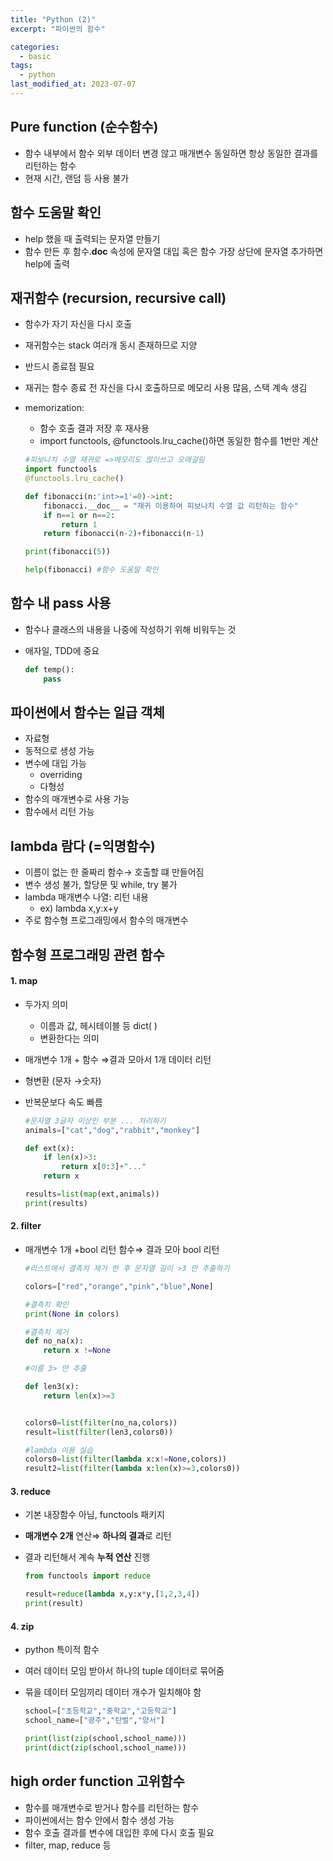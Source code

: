 ```yaml
---
title: "Python (2)"
excerpt: "파이썬의 함수"

categories:
  - basic
tags:
  - python
last_modified_at: 2023-07-07
---
```


## Pure function (순수함수) ##
- 함수 내부에서 함수 외부 데이터 변경 않고 매개변수 동일하면 항상 동일한 결과를 리턴하는 함수
- 현재 시간, 랜덤 등 사용 불가

## 함수 도움말 확인 ##
- help 했을 때 출력되는 문자열 만들기
- 함수 만든 후 함수.__doc__ 속성에 문자열 대입 혹은 함수 가장 상단에 문자열 추가하면 help에 출력

    
## 재귀함수 (recursion, recursive call) ##
- 함수가 자기 자신을 다시 호출
- 재귀함수는 stack 여러개 동시 존재하므로 지양
- 반드시 종료점 필요
- 재귀는 함수 종료 전 자신을 다시 호출하므로 메모리 사용 많음, 스택 계속 생김
- memorization:
    - 함수 호출 결과 저장 후 재사용
    - import functools, @functools.lru_cache()하면 동일한 함수를 1번만 계산

    ```python
    #피보나치 수열 재귀로 =>메모리도 많이쓰고 오래걸림
    import functools
    @functools.lru_cache()

    def fibonacci(n:'int>=1'=0)->int:
        fibonacci.__doc__ = "재귀 이용하여 피보나치 수열 값 리턴하는 함수"
        if n==1 or n==2:
            return 1
        return fibonacci(n-2)+fibonacci(n-1)

    print(fibonacci(5))

    help(fibonacci) #함수 도움말 확인
    ```


## 함수 내 pass 사용 ##
- 함수나 클래스의 내용을 나중에 작성하기 위해 비워두는 것
- 애자일, TDD에 중요
        
    ```python
    def temp():
        pass
    ```

## 파이썬에서 함수는 일급 객체 ##
- 자료형
- 동적으로 생성 가능
- 변수에 대입 가능
    - overriding
    - 다형성
- 함수의 매개변수로 사용 가능
- 함수에서 리턴 가능


## lambda 람다 (=익명함수) ##
- 이름이 없는 한 줄짜리 함수→ 호출할 떄 만들어짐
- 변수 생성 불가, 할당문 및 while, try 불가
- lambda 매개변수 나열: 리턴 내용
    - ex) lambda x,y:x+y
- 주로 함수형 프로그래밍에서 함수의 매개변수


## **함수형 프로그래밍 관련 함수** ##

#### 1. **map** ####
- 두가지 의미
    - 이름과 값, 헤시테이블 등 dict( )
    - 변환한다는 의미
- 매개변수 1개 + 함수 ⇒결과 모아서  1개 데이터 리턴
- 형변환 (문자 →숫자)
- 반복문보다 속도 빠름
    
    ```python
    #문자열 3글자 이상인 부분 ... 처리하기
    animals=["cat","dog","rabbit","monkey"]

    def ext(x):
        if len(x)>3:
            return x[0:3]+"..."
        return x

    results=list(map(ext,animals))
    print(results)

    ```

#### 2. **filter** ####
- 매개변수 1개 +bool 리턴 함수⇒ 결과 모아  bool 리턴

    ```python
    #리스트에서 결측치 제거 한 후 문자열 길이 >3 만 추출하기

    colors=["red","orange","pink","blue",None]

    #결측치 확인
    print(None in colors)

    #결측치 제거
    def no_na(x):
        return x !=None

    #이름 3> 만 추출

    def len3(x):
        return len(x)>=3


    colors0=list(filter(no_na,colors))
    result=list(filter(len3,colors0))

    #lambda 이용 실습
    colors0=list(filter(lambda x:x!=None,colors))
    result2=list(filter(lambda x:len(x)>=3,colors0))
    ```

#### 3. **reduce** ####
- 기본 내장함수 아님, functools 패키지
- **매개변수 2개** 연산⇒ **하나의 결과**로 리턴
- 결과 리턴해서 계속 **누적 연산** 진행

    ```python
    from functools import reduce

    result=reduce(lambda x,y:x*y,[1,2,3,4])
    print(result)
    ```

#### 4. **zip** ####
- python 특이적 함수
- 여러 데이터 모임 받아서 하나의 tuple 데이터로 묶어줌
- 묶을 데이터 모임끼리 데이터 개수가 일치해야 함
    
    ```python
    school=["초등학교","중학교","고등학교"]
    school_name=["광주","탄벌","양서"]

    print(list(zip(school,school_name)))
    print(dict(zip(school,school_name)))
    ```

## **high order function 고위함수** ##

- 함수를 매개변수로 받거나 함수를 리턴하는 함수
- 파이썬에서는 함수 안에서 함수 생성 가능
- 함수 호출 결과를 변수에 대입한 후에 다시 호출 필요
- filter, map, reduce 등
